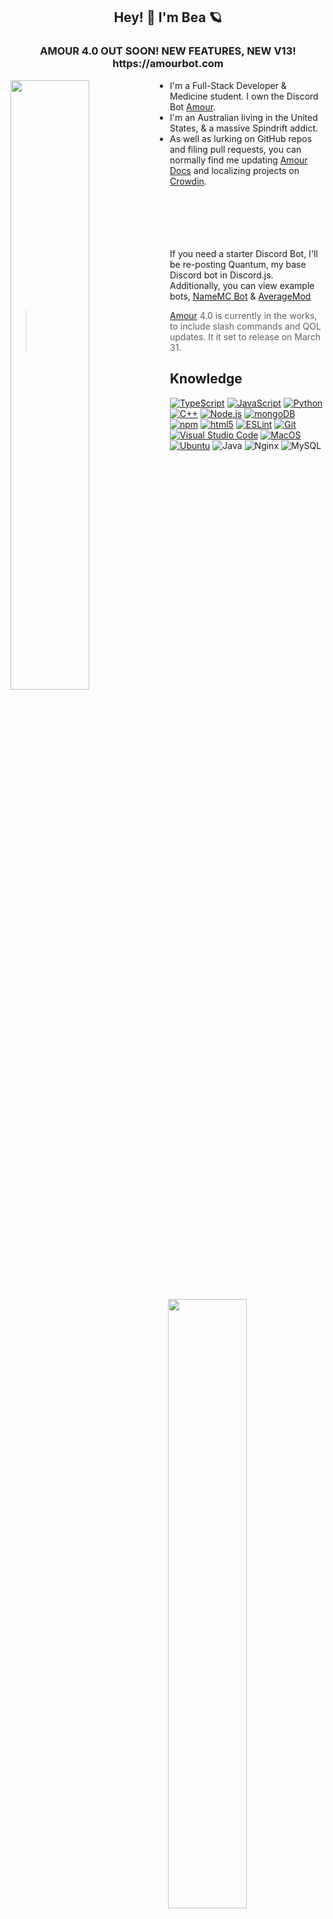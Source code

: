 <h2 align="center">Hey! 👋 I'm Bea 🪐</h2>
<h3 align="center">AMOUR 4.0 OUT SOON! NEW FEATURES, NEW V13! https://amourbot.com</h3>

<img width="50%" align="left" src="https://lanyard-profile-readme.vercel.app/api/679033218971861010">
<img width="50%" align="right" src="https://github-readme-stats.vercel.app/api?username=kaisarion&count_private=true&show_icons=true&theme=dracula&hide_border=true&include_all_commits=true">
<img width="50%" align="right" src="https://github-readme-stats.vercel.app/api/top-langs/?username=kaisarion&theme=dracula&hide_border=true&layout=compact">

- I'm a Full-Stack Developer & Medicine student. I own the Discord Bot [Amour](https://amourbot.com).
- I'm an Australian living in the United States, & a massive Spindrift addict.
- As well as lurking on GitHub repos and filing pull requests, you can normally find me updating
[Amour Docs](https://docs.amourbot.com) and localizing projects on [Crowdin](https://crowdin.com).
<br/><br/><br/><br/><br/><br/>
 
If you need a starter Discord Bot, I'll be re-posting Quantum, my base Discord bot in Discord.js. <br/>
Additionally, you can view example bots, [NameMC Bot](https://github.com/zredrum/namemcbot) & [AverageMod](https://github.com/Kaisarion/AverageMod)<br/>

> [Amour](https://amourbot.com) 4.0 is currently in the works, to include slash commands and QOL updates. It it set to release on March 31.

## Knowledge
[<img alt="TypeScript" src="https://img.shields.io/badge/-TypeScript-007acc?style=flat-square&color=4e3754&logo=typescript&logoColor=white" />](https://www.typescriptlang.org) [<img alt="JavaScript" src="https://img.shields.io/badge/-JavaScript-edb200?style=flat-square&color=4e3754&logo=javascript&logoColor=white" />](https://developer.mozilla.org/en-US/docs/Web/JavaScript) [<img alt="Python" src="https://img.shields.io/badge/-Python-FFD43B?style=flat-square&color=4e3754&logo=python&logoColor=white" />](https://python.org) [<img alt="C++" src="https://img.shields.io/badge/-C++-31429b?style=flat-square&color=4e3754&logo=c%2B%2B&logoColor=white" />](https://en.wikipedia.org/wiki/C++) [<img alt="Node.js" src="https://img.shields.io/badge/-Node.js-43853d?style=flat-square&color=4e3754&logo=Node.js&logoColor=white" />](https://nodejs.org) [<img alt="mongoDB" src="https://img.shields.io/badge/-mongoDB-4fb23f?style=flat-square&color=4e3754&logo=mongodb&logoColor=white" />](https://mongodb.com) [<img alt="npm" src="https://img.shields.io/badge/-NPM-CB3837?style=flat-square&color=4e3754&logo=npm&logoColor=white" />](https://npmjs.com) [<img alt="html5" src="https://img.shields.io/badge/-HTML5-E34F26?style=flat-square&color=4e3754&logo=html5&logoColor=white" />](https://developer.mozilla.org/en-US/docs/Web/Guide/HTML/HTML5) [<img alt="ESLint" src="https://img.shields.io/badge/-ESLint-4B32C3?style=flat-square&color=4e3754&logo=eslint&logoColor=white" />](https://eslint.org/) [<img alt="Git" src="https://img.shields.io/badge/-Git-f05033?style=flat-square&color=4e3754&logo=git&logoColor=white" />](https://git-scm.com) [<img alt="Visual Studio Code" src="https://img.shields.io/badge/-Visual Studio Code-007ACC?style=flat-square&color=4e3754&logo=visual-studio-code&logoColor=white" />](https://code.visualstudio.com/) [<img alt="MacOS" src="https://img.shields.io/badge/-MacOS-999999?style=flat-square&color=4e3754&logo=apple&logoColor=white" />](https://www.apple.com/macos/what-is/) [<img alt="Ubuntu" src="https://img.shields.io/badge/-Ubuntu-212121?style=flat-square&color=4e3754&logo=Ubuntu&logoColor=white" />](https://ubuntu.com/) <img alt="Java" src="https://img.shields.io/badge/Java-%23ED8B00.svg?&style=flat-square&color=4e3754&logo=Java&logoColor=white" /> <img alt="Nginx" src="https://img.shields.io/badge/Nginx%20-%23009639.svg?&style=flat-square&color=4e3754&logo=Nginx&logoColor=white"/> <img alt="MySQL" src="https://img.shields.io/badge/MySQL-%2300f.svg?&style=flat-square&color=4e3754&logo=MySQL&logoColor=white"/>

